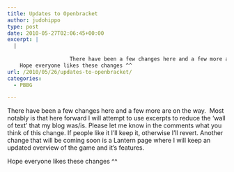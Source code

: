 ```yaml
---
title: Updates to Openbracket
author: judohippo
type: post
date: 2010-05-27T02:06:45+00:00
excerpt: |
  |
    
    				There have been a few changes here and a few more are on the way.  Most notably is that here forward I will attempt to use excerpts to reduce the 'wall of text' that my blog was/is. Please let me know in the comments what you think of this change. If people like it I'll keep it, otherwise I'll revert. Another change that will be coming soon is a Lantern page where I will keep an updated overview of the game and it's features.
    Hope everyone likes these changes ^^
url: /2010/05/26/updates-to-openbracket/
categories:
  - PBBG

---
```

There have been a few changes here and a few more are on the way.  Most notably is that here forward I will attempt to use excerpts to reduce the &#8216;wall of text&#8217; that my blog was/is. Please let me know in the comments what you think of this change. If people like it I&#8217;ll keep it, otherwise I&#8217;ll revert. Another change that will be coming soon is a Lantern page where I will keep an updated overview of the game and it&#8217;s features.
  
Hope everyone likes these changes ^^